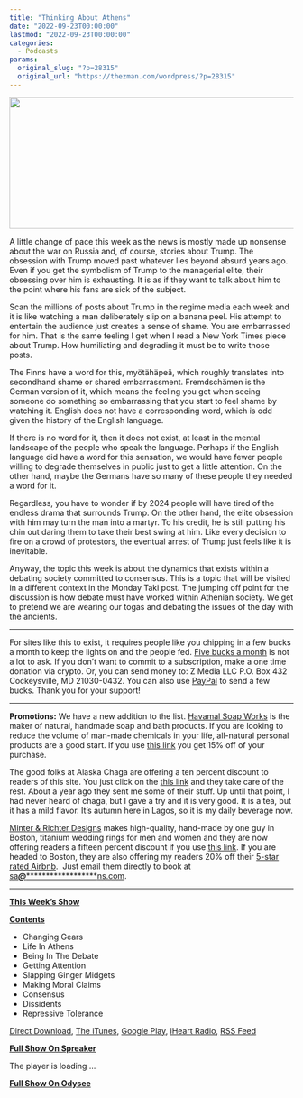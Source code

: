 ```yaml
---
title: "Thinking About Athens"
date: "2022-09-23T00:00:00"
lastmod: "2022-09-23T00:00:00"
categories:
  - Podcasts
params:
  original_slug: "?p=28315"
  original_url: "https://thezman.com/wordpress/?p=28315"
---
```


[<img
src="http://thezman.com/wordpress/wp-content/uploads/2018/01/Power-Hour.png"
decoding="async" width="600" height="233" />](http://thezman.com/wordpress/wp-content/uploads/2018/01/Power-Hour.png)

A little change of pace this week as the news is mostly made up nonsense
about the war on Russia and, of course, stories about Trump. The
obsession with Trump moved past whatever lies beyond absurd years ago.
Even if you get the symbolism of Trump to the managerial elite, their
obsessing over him is exhausting. It is as if they want to talk about
him to the point where his fans are sick of the subject.

Scan the millions of posts about Trump in the regime media each week and
it is like watching a man deliberately slip on a banana peel. His
attempt to entertain the audience just creates a sense of shame. You are
embarrassed for him. That is the same feeling I get when I read a New
York Times piece about Trump. How humiliating and degrading it must be
to write those posts.

The Finns have a word for this, myötähäpeä, which roughly translates
into secondhand shame or shared embarrassment. Fremdschämen is the
German version of it, which means the feeling you get when seeing
someone do something so embarrassing that you start to feel shame by
watching it. English does not have a corresponding word, which is odd
given the history of the English language.

If there is no word for it, then it does not exist, at least in the
mental landscape of the people who speak the language. Perhaps if the
English language did have a word for this sensation, we would have fewer
people willing to degrade themselves in public just to get a little
attention. On the other hand, maybe the Germans have so many of these
people they needed a word for it.

Regardless, you have to wonder if by 2024 people will have tired of the
endless drama that surrounds Trump. On the other hand, the elite
obsession with him may turn the man into a martyr. To his credit, he is
still putting his chin out daring them to take their best swing at him.
Like every decision to fire on a crowd of protestors, the eventual
arrest of Trump just feels like it is inevitable.

Anyway, the topic this week is about the dynamics that exists within a
debating society committed to consensus. This is a topic that will be
visited in a different context in the Monday Taki post. The jumping off
point for the discussion is how debate must have worked within Athenian
society. We get to pretend we are wearing our togas and debating the
issues of the day with the ancients.

------------------------------------------------------------------------

For sites like this to exist, it requires people like you chipping in a
few bucks a month to keep the lights on and the people fed.
<a href="https://www.subscribestar.com/the-z-blog"
rel="noopener noreferrer" target="_blank">Five bucks a month</a> is not
a lot to ask. If you don’t want to commit to a subscription, make a one
time donation via crypto. Or, you can send money to: Z Media LLC P.O.
Box 432 Cockeysville, MD 21030-0432. You can also use <a
href="https://www.paypal.com/cgi-bin/webscr?cmd=_s-xclick&amp;hosted_button_id=UDAS2Q8JYA6CN&amp;source=url"
rel="noopener noreferrer" target="_blank">PayPal</a> to send a few
bucks. Thank you for your support!

------------------------------------------------------------------------

**Promotions:** We have a new addition to the list.
<a href="https://havamalsoapworks.com/" rel="noopener"
target="_blank">Havamal Soap Works</a> is the maker of natural, handmade
soap and bath products. If you are looking to reduce the volume of
man-made chemicals in your life, all-natural personal products are a
good start. If you use
<a href="https://havamalsoapworks.com/discount/ZMAN" rel="noopener"
target="_blank">this link</a> you get 15% off of your purchase.

The good folks at Alaska Chaga are offering a ten percent discount to
readers of this site. You just click on the
<a href="https://alaskachaga.us/discount/ZMAN" rel="noopener noreferrer"
target="_blank">this link</a> and they take care of the rest. About a
year ago they sent me some of their stuff. Up until that point, I had
never heard of chaga, but I gave a try and it is very good. It is a tea,
but it has a mild flavor. It’s autumn here in Lagos, so it is my daily
beverage now.

<a href="https://www.minterandrichterdesigns.com/"
rel="noreferrer nofollow noopener" target="_blank">Minter &amp; Richter
Designs</a> makes high-quality, hand-made by one guy in Boston, titanium
wedding rings for men and women and they are now offering readers a
fifteen percent discount if you use
<a href="https://www.minterandrichterdesigns.com/discount/ZMAN"
rel="noreferrer nofollow noopener" target="_blank">this link</a>.
<span class="highlight"><span class="colour"><span class="font"><span class="size">If
you are headed to Boston, they are also offering my readers 20% off
their <a
href="https://www.airbnb.com/users/7988017/listings?user_id=7988017&amp;s=3"
rel="noopener noreferrer" target="_blank">5-star rated Airbnb</a>.  Just
email them directly to book at
<a href="mailto:sa***@*********************ns.com"
data-original-string="MEOtRnBqmfhPOU0d5MHh/g==cb7YQUTaHsFKS7NOyoonyp00U6ypguQcXJicTwOw/MvCo1Kl6rU9gcMDtcDxefxswMu"><span
class="apbct-email-encoder"
data-original-string="x02vEBcyZpehMOrSBal2Fw==cb73/GNlscEFr3aQp7QoVhqJZXtT2+/dwwDMyHpAdHZ2UZLmQc4hX3DIiDdlmDgOC3D"
title="This contact has been encoded by Anti-Spam by CleanTalk. Click to decode. To finish the decoding make sure that JavaScript is enabled in your browser.">sa<span
class="apbct-blur">***</span>@<span
class="apbct-blur">*********************</span>ns.com</span></a>.</span></span></span></span>

------------------------------------------------------------------------

**<u>This Week’s Show</u>**

**<u>Contents</u>**

-   Changing Gears
-   Life In Athens
-   Being In The Debate
-   Getting Attention
-   Slapping Ginger Midgets
-   Making Moral Claims
-   Consensus
-   Dissidents
-   Repressive Tolerance

<a href="https://api.spreaker.com/v2/episodes/51357371/download.mp3"
rel="noopener" target="_blank">Direct Download</a>, <a
href="https://itunes.apple.com/us/podcast/the-z-blog-power-hour/id1262799640?mt=2"
rel="noopener noreferrer" target="_blank">The iTunes</a>, <a
href="https://podcasts.google.com/?feed=aHR0cHM6Ly93d3cuc3ByZWFrZXIuY29tL3Nob3cvMjU4OTY1Ny9lcGlzb2Rlcy9mZWVk"
rel="noopener noreferrer" target="_blank">Google Play</a>, <a href="https://www.iheart.com/podcast/the-z-blog-power-hour-29246491/"
rel="noopener noreferrer" target="_blank">iHeart Radio,</a>
<a href="https://www.spreaker.com/show/2589657/episodes/feed"
rel="noopener noreferrer" target="_blank">RSS Feed</a>

**<u>Full Show On Spreaker</u>**

The player is loading ...

<span class="widget_spinner dark"></span>

**<u>Full Show On Odysee</u>**
